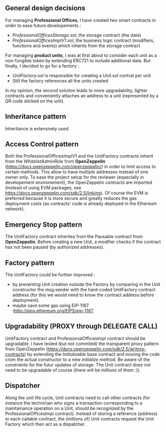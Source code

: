 ## General design decisions
For managing **Professional Offices**, I have created two smart contracts in order to ease future developements :
* *ProfessionalOfficesStorage.sol*, the storage contract (the data)
* *ProfessionalOfficesImplV1.sol*, the business logic contract (modifiers, functions and events) which inherits from the storage contract

For managing **product units**, I was at first about to consider each unit as a non-fungible token by extending ERC721 to include additional data. But finally, I decided to go for a factory :
* *UnitFactory.sol* is responsible for creating a *Unit.sol* contrat per unit
* Still the factory references all the units created

In my opinion, the second solution leads to more upgradability, lighter contracts and conveniently attaches an address to a unit (represented by a QR code sticked on the unit).

## Inheritance pattern
Inheritance is extensively used.

## Access Control pattern
Both the ProfessionalOfficesImplV1 and the UnitFactory contracts inherit from the *WhitelistAdminRole* from **OpenZeppelin** (https://docs.openzeppelin.com/openzeppelin/) in order to limit access to certain methods. This allow to have multiple addresses instead of one owner only.
To ease the project setup for the reviewer (especially in developement environement), the OpenZeppelin contracts are imported (instead of using EVM packages, see https://docs.openzeppelin.com/sdk/2.5/linking). Of course the EVM is preferred because it is more secure and greatly reduces the gas deployment costs (as contracts' code is already deployed in the Ethereum network).

## Emergency Stop pattern
The UnitFactory contract inherites from the Pausable contract from **OpenZeppelin**. Before creating a new Unit, a modifier checks if the contract has not been paused (by authorized addresses).

## Factory pattern
The UnitFactory could be further improved :
- by preventing Unit creation outside the Factory by comparing in the Unit constructor the msg.sender with the hard-coded UnitFactory contract address (for this we would need to know the contract address before deployment). 
- maybe save some gas using EIP-1167 (http://eips.ethereum.org/EIPS/eip-1167

## Upgradability (PROXY through DELEGATE CALL)
UnitFactory contract and ProfessionalOfficesImpl contract should be upgradable. I have tested (but not commited) the transparent proxy pattern from OpenZeppelin (https://docs.openzeppelin.com/sdk/2.5/writing-contracts) by extending the *Initializable* base contract and moving the code crom the actual constructor to a new *initialize* method. Be aware of the constraints for the futur updates of storage.
The Unit contract does not need to be upgradable of course (there will be millions of them :)).

## Dispatcher
Along the unit life cycle, Unit contracts need to call other contracts (for instance the technician who signs a transaction corresponding to a maintainance operation on a Unit, should be recognized by the ProfessionalOfficesImpl contract).
Instead of storing a reference (address) to each callable contract, the (millions of) Unit contracts request the Unit Factory which then act as a dispatcher. 

